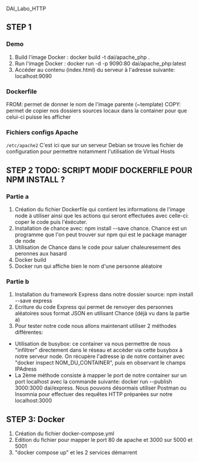  DAI_Labo_HTTP
## STEP 1
### Demo
1. Build l'image Docker : docker build -t dai/apache_php . 
2. Run l'image Docker : docker run -d -p 9090:80 dai/apache_php:latest
3. Accéder au contenu (index.html) du serveur à l'adresse suivante: localhost:9090
### Dockerfile
FROM: permet de donner le nom de l'image parente (~template)
COPY: permet de copier nos dossiers sources locaux dans la container pour que celui-ci puisse les afficher
### Fichiers configs Apache
`/etc/apache2`
C'est ici que sur un serveur Debian se trouve les fichier de configuration pour permettre notamment l'utilisation de Virtual Hosts

## STEP 2 TODO: SCRIPT MODIF DOCKERFILE POUR NPM INSTALL ?
### Partie a 
1. Création du fichier Dockerfile qui contient les informations de l'image node à utiliser ainsi que les 
actions qui seront effectuées avec celle-ci: coper le code puis l'éxécuter.
2. Installation de chance avec: npm install --save chance. Chance est un programme que l'on peut trouver
sur npm qui est le package manager de node
3. Utilisation de Chance dans le code pour saluer chaleuresement des peronnes aux hasard
4. Docker build
5. Docker run qui affiche bien le nom d'une personne aléatoire
### Partie b
1. Installation du framework Express dans notre dossier source: npm install --save express
2. Ecriture du code Express qui permet de renvoyer des personnes aléatoires sous format JSON
en utilisant Chance (déjà vu dans la partie a)
3. Pour tester notre code nous allons maintenant utiliser 2 méthodes différentes:
- Utilisation de busybox: ce container va nous permettre de nous "infiltrer" directement dans le réseau et accèder via cette busybox à notre serveur node.
On récupère l'adresse ip de notre container avec "docker inspect NOM_DU_CONTAINER", puis en observant le champs IPAdress 
- La 2ème méthode consiste à mapper le port de notre container sur un port localhost avec la commande suivante: docker run --publish 3000:3000 dai/express. Nous pouvons désormais utiliser Postman ou Insomnia pour effectuer des requêtes HTTP préparées sur notre localhost:3000

## STEP 3: Docker
1. Création du fichier docker-compose.yml
2. Edition du fichier pour mapper le port 80 de apache et 3000 sur 5000 et 5001
3. "docker compose up" et les 2 services démarrent

